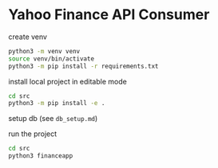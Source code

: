# Yahoo Finance API Consumer

create venv
```bash
python3 -m venv venv
source venv/bin/activate
python3 -m pip install -r requirements.txt
```

install local project in editable mode
```bash
cd src
python3 -m pip install -e .
```

setup db (see `db_setup.md`)

run the project
```bash
cd src
python3 financeapp
```
